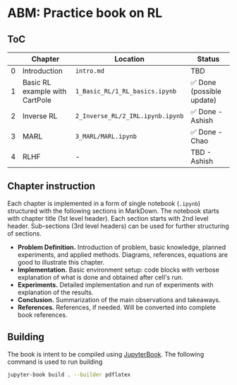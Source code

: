# ABM: Practice book on RL

## ToC
| |Chapter|Location|Status|
|-|-|-|-|
|0|Introduction|`intro.md`|TBD|
|1|Basic RL example with CartPole|`1_Basic_RL/1_RL_basics.ipynb`|✅ Done (possible update)|
|2|Inverse RL|`2_Inverse_RL/2_IRL.ipynb.ipynb`|✅ Done - Ashish|
|3|MARL|`3_MARL/MARL.ipynb`|✅ Done - Chao|
|4|RLHF|-|TBD - Ashish|

## Chapter instruction

Each chapter is implemented in a form of single notebook (`.ipynb`) structured with the following sections in MarkDown. The notebook starts with chapter title (1st level header). Each section starts with 2nd level header. Sub-sections (3rd level headers) can be used for further structuring of sections.
- **Problem Definition.** Introduction of problem, basic knowledge, planned experiments, and applied methods. Diagrams, references, equations are good to illustrate this chapter.
- **Implementation.** Basic environment setup: code blocks with verbose explanation of what is done and obtained after cell's run.
- **Experiments.** Detailed implementation and run of experiments with explanation of the results.
- **Conclusion.** Summarization of the main observations and takeaways.
- **References.** References, if needed. Will be converted into complete book references.

## Building

The book is intent to be compiled using [JupyterBook](https://jupyterbook.org/en/stable/intro.html). The following command is used to run building
```bash
jupyter-book build . --builder pdflatex
```
